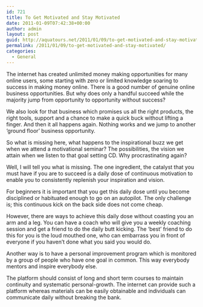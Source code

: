 ```yaml
---
id: 721
title: To Get Motivated and Stay Motivated
date: 2011-01-09T07:42:38+00:00
author: admin
layout: post
guid: http://aquatours.net/2011/01/09/to-get-motivated-and-stay-motivated/
permalink: /2011/01/09/to-get-motivated-and-stay-motivated/
categories:
  - General
---
```

The internet has created unlimited money making opportunities for many online users, some starting with zero or limited knowledge soaring to success in making money online. There is a good number of genuine online business opportunities. But why does only a handful succeed while the majority jump from opportunity to opportunity without success?

We also look for that business which promises us all the right products, the right tools, support and a chance to make a quick buck without lifting a finger. And then it all happens again. Nothing works and we jump to another ‘ground floor’ business opportunity. 

So what is missing here, what happens to the inspirational buzz we get when we attend a motivational seminar? The possibilities, the vision we attain when we listen to that goal setting CD. Why procrastinating again?

Well, I will tell you what is missing. The one ingredient, the catalyst that you must have if you are to succeed is a daily dose of continuous motivation to enable you to consistently replenish your inspiration and vision. 

For beginners it is important that you get this daily dose until you become disciplined or habituated enough to go on an autopilot. The only challenge is; this continuous kick on the back side does not come cheap.

However, there are ways to achieve this daily dose without coasting you an arm and a leg. You can have a coach who will give you a weekly coaching session and get a friend to do the daily butt kicking. The ‘best’ friend to do this for you is the loud mouthed one, who can embarrass you in front of everyone if you haven’t done what you said you would do. 

Another way is to have a personal improvement program which is monitored by a group of people who have one goal in common. This way everybody mentors and inspire everybody else. 

The platform should consist of long and short term courses to maintain continuity and systematic personal-growth. The internet can provide such a platform whereas materials can be easily obtainable and individuals can communicate daily without breaking the bank.